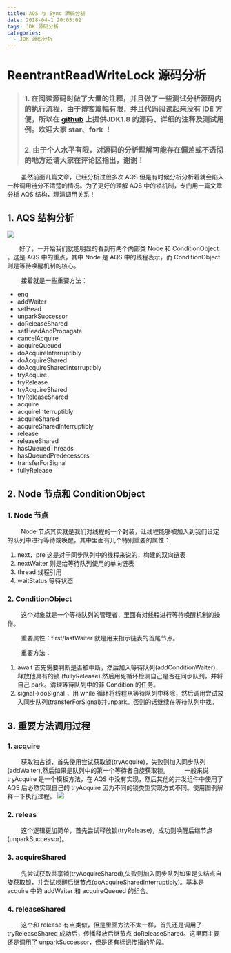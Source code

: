 ```yaml
---
title: AQS 与 Sync 源码分析
date: 2018-04-1 20:05:02
tags: JDK 源码分析
categories:
  - JDK 源码分析
---
```


# ReentrantReadWriteLock 源码分析
> ### 1. 在阅读源码时做了大量的注释，并且做了一些测试分析源码内的执行流程，由于博客篇幅有限，并且代码阅读起来没有 IDE 方便，所以在 [github](https://github.com/lwenxu/JDKSourceCode) 上提供JDK1.8 的源码、详细的注释及测试用例。欢迎大家 star、fork ！
> ### 2. 由于个人水平有限，对源码的分析理解可能存在偏差或不透彻的地方还请大家在评论区指出，谢谢！


&emsp;&emsp;  虽然前面几篇文章，已经分析过很多次 AQS 但是有时候分析分析着就会陷入一种调用链分不清楚的情况。为了更好的理解 AQS 中的锁机制，专门用一篇文章分析 AQS 结构，理清调用关系！
<!-- more -->
## 1. AQS 结构分析
![](http://ojrw3x8j2.bkt.clouddn.com/18-4-1/98760195.jpg)

&emsp;&emsp;好了，一开始我们就能明显的看到有两个内部类 Node 和 ConditionObject 。这是 AQS 中的重点，其中 Node 是 AQS 中的线程表示，而 ConditionObject 则是等待唤醒机制的核心。

&emsp;&emsp;  接着就是一些重要方法：

* enq
* addWaiter
* setHead
* unparkSuccessor
* doReleaseShared
* setHeadAndPropagate
* cancelAcquire
* acquireQueued
* doAcquireInterruptibly
* doAcquireShared
* doAcquireSharedInterruptibly
* tryAcquire
* tryRelease
* tryAcquireShared
* tryReleaseShared
* acquire
* acquireInterruptibly
* acquireShared
* acquireSharedInterruptibly
* release
* releaseShared
* hasQueuedThreads
* hasQueuedPredecessors
* transferForSignal
* fullyRelease


## 2. Node 节点和 ConditionObject
### 1. Node 节点
&emsp;&emsp;  Node 节点其实就是我们对线程的一个封装，让线程能够被加入到我们设定的队列中进行等待或唤醒，其中里面有几个特别重要的属性：

1. next，pre 这是对于同步队列中的线程来说的，构建的双向链表
2. nextWaiter 则是给等待队列使用的单向链表
3. thread 线程引用
4. waitStatus 等待状态 

### 2. ConditionObject 
&emsp;&emsp;  这个对象就是一个等待队列的管理者，里面有对线程进行等待唤醒机制的操作。

&emsp;&emsp;  重要属性：first/lastWaiter 就是用来指示链表的首尾节点。

&emsp;&emsp;  重要方法：

1. await 首先需要判断是否被中断，然后加入等待队列(addConditionWaiter)，释放他具有的锁 (fullyRelease).然后用死循环检测自己是否在同步队列，并将自己 park。清理等待队列中的非 Condition 的任务。
2. signal->doSignal ，用 while 循环将线程从等待队列中移除，然后调用尝试放入同步队列(transferForSignal)并unpark。否则的话继续在等待队列中找。

## 3. 重要方法调用过程
### 1. acquire 
&emsp;&emsp;  获取独占锁，首先使用尝试获取锁(tryAcquire)，失败则加入同步队列(addWaiter),然后如果是队列中的第一个等待者自旋获取锁。
&emsp;&emsp;  一般来说 tryAcquire 是一个模板方法，在 AQS 中没有实现，然后其他的并发组件中使用了 AQS 后必然实现自己的 tryAcquire 因为不同的锁类型实现方式不同。使用图例解释一下执行过程。
![](http://ojrw3x8j2.bkt.clouddn.com/18-4-3/62101431.jpg)

### 2. releas
&emsp;&emsp;  这个逻辑更加简单，首先尝试释放锁(tryRelease)，成功则唤醒后继节点(unparkSuccessor)。

### 3. acquireShared
&emsp;&emsp;  先尝试获取共享锁(tryAcquireShared),失败则加入同步队列如果是头结点自旋获取锁，并尝试唤醒后继节点(doAcquireSharedInterruptibly)。基本是 acquire 中的 addWaiter 和 acquireQueued 的组合。
### 4. releaseShared
&emsp;&emsp;  这个和 release 有点类似，但是里面方法不太一样，首先还是调用了 tryReleaseShared 成功后，传播释放后继节点 doReleaseShared。这里面主要还是调用了 unparkSuccessor，但是还有标记传播的阶段。




